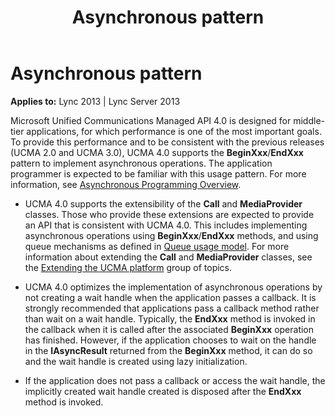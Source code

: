 ﻿---
title: Asynchronous pattern
TOCTitle: Asynchronous pattern
ms:assetid: 74da9223-e635-43cf-9e98-d9c7f8a6be38
ms:mtpsurl: https://msdn.microsoft.com/library/Dn466078(v=office.15)
ms:contentKeyID: 57103195
ms.date: 07/25/2014
mtps_version: v=office.15
---

# Asynchronous pattern


**Applies to:** Lync 2013 | Lync Server 2013

Microsoft Unified Communications Managed API 4.0 is designed for middle-tier applications, for which performance is one of the most important goals. To provide this performance and to be consistent with the previous releases (UCMA 2.0 and UCMA 3.0), UCMA 4.0 supports the **BeginXxx**/**EndXxx** pattern to implement asynchronous operations. The application programmer is expected to be familiar with this usage pattern. For more information, see [Asynchronous Programming Overview](http://msdn.microsoft.com/library/ms228963.aspx).

  - UCMA 4.0 supports the extensibility of the **Call** and **MediaProvider** classes. Those who provide these extensions are expected to provide an API that is consistent with UCMA 4.0. This includes implementing asynchronous operations using **BeginXxx**/**EndXxx** methods, and using queue mechanisms as defined in [Queue usage model](queue-usage-model.md). For more information about extending the **Call** and **MediaProvider** classes, see the [Extending the UCMA platform](extending-the-ucma-platform.md) group of topics.

  - UCMA 4.0 optimizes the implementation of asynchronous operations by not creating a wait handle when the application passes a callback. It is strongly recommended that applications pass a callback method rather than wait on a wait handle. Typically, the **EndXxx** method is invoked in the callback when it is called after the associated **BeginXxx** operation has finished. However, if the application chooses to wait on the handle in the **IAsyncResult** returned from the **BeginXxx** method, it can do so and the wait handle is created using lazy initialization.

  - If the application does not pass a callback or access the wait handle, the implicitly created wait handle created is disposed after the **EndXxx** method is invoked.

